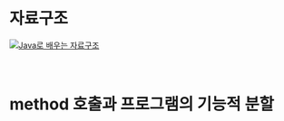 # 자료구조
[![Java로 배우는 자료구조](https://img.youtube.com/vi/4TXRMyBh-Yc/0.jpg)](https://youtube.com/playlist?list=PL52K_8WQO5oWz_LYm3xg23m5q9qJXoE4n)
<br><br><br>

# method 호출과 프로그램의 기능적 분할


